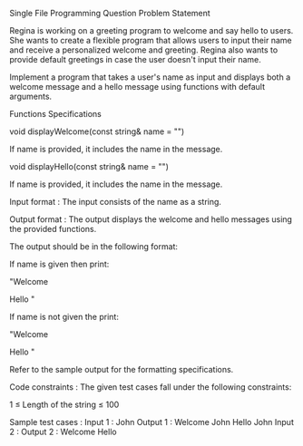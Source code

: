 Single File Programming Question
Problem Statement



Regina is working on a greeting program to welcome and say hello to users. She wants to create a flexible program that allows users to input their name and receive a personalized welcome and greeting. Regina also wants to provide default greetings in case the user doesn't input their name.



Implement a program that takes a user's name as input and displays both a welcome message and a hello message using functions with default arguments.



Functions Specifications

void displayWelcome(const string& name = "")

If name is provided, it includes the name in the message.

void displayHello(const string& name = "")

If name is provided, it includes the name in the message.

Input format :
The input consists of the name as a string.

Output format :
The output displays the welcome and hello messages using the provided functions.

The output should be in the following format:

If name is given then print:

"Welcome <name>

Hello <name>"

If name is not given the print:

"Welcome

Hello "



Refer to the sample output for the formatting specifications.

Code constraints :
The given test cases fall under the following constraints:

1 ≤ Length of the string ≤ 100

Sample test cases :
Input 1 :
John
Output 1 :
Welcome John
Hello John
Input 2 :
Output 2 :
Welcome 
Hello 